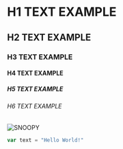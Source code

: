 # H1 TEXT EXAMPLE
## H2 TEXT EXAMPLE
### H3 TEXT EXAMPLE
#### H4 TEXT EXAMPLE
##### H5 TEXT EXAMPLE
###### H6 TEXT EXAMPLE

![**SNOOPY**](https://i.pinimg.com/236x/2f/96/de/2f96de26bf7b3cd639d27cb4d552e9be.jpg)

```javascript
var text = "Hello World!"
```
